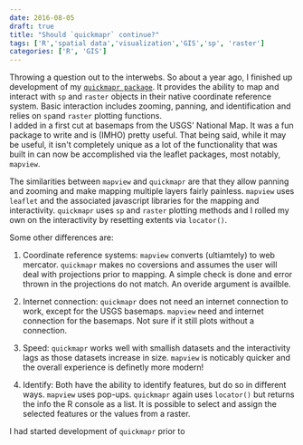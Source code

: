 ```yaml
---
date: 2016-08-05
draft: true
title: "Should `quickmapr` continue?"
tags: ['R','spatial data','visualization','GIS','sp', 'raster']
categories: ['R', 'GIS']
---
```


Throwing a question out to the interwebs.  So about a year ago, I finished up 
development of my [`quickmapr package`](https://github.com/jhollist/quickmapr). 
It provides the ability to map and interact with `sp` and `raster` objects in 
their native coordinate reference system. Basic interaction includes zooming, 
panning, and identification and relies on `sp`and `raster` plotting functions.  
I added in a first cut at basemaps from the USGS' National Map.  It was a fun 
package to write and is (IMHO) pretty useful. That being said, while it may be 
useful, it isn't completely unique as a lot of the functionality that was 
built in can now be accomplished via the leaflet packages, most notably, 
`mapview`.  

The similarities between `mapview` and `quickmapr` are that they allow panning 
and zooming and make mapping multiple layers fairly painless.  `mapview` uses
`leaflet` and the associated javascript libraries for the mapping and 
interactivity. `quickmapr` uses `sp` and `raster` plotting methods and I rolled
my own on the interactivity by resetting extents via `locator()`.  

Some other differences are:

1. Coordinate reference systems: `mapview` converts (ultiamtely) to web mercator.
`quickmapr` makes no coversions and assumes the user will deal with projections
prior to mapping.  A simple check is done and error thrown in the projections 
do not match.  An overide argument is availble.

2. Internet connection: `quickmapr` does not need an internet connection to work,
except for the USGS basemaps.  `mapview` need and internet connection for the 
basemaps.  Not sure if it still plots without a connection.

3. Speed:  `quickmapr` works well with smallish datasets and the interactivity 
lags as those datasets increase in size.  `mapview` is noticably quicker and the 
overall experience is definetly more modern!

4. Identify: Both have the ability to identify features, but do so in different 
ways.  `mapview` uses pop-ups.  `quickmapr` again uses `locator()` but returns 
the info the R console as a list.  It is possible to select and assign the selected
features or the values from a raster.

I had started development of `quickmapr` prior to 



